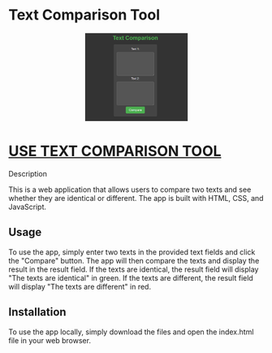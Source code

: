 # Text Comparison Tool
<p align=center><img src="screenshot.png" width="40%" height="40%"></p> 

<p align=center><h1><a href="https://filiprokita.github.io/Text-Comparison-Tool/">USE TEXT COMPARISON TOOL</a></h1></p

## Description
This is a web application that allows users to compare two texts and see whether they are identical or different. The app is built with HTML, CSS, and JavaScript.

## Usage
To use the app, simply enter two texts in the provided text fields and click the "Compare" button. The app will then compare the texts and display the result in the result field. If the texts are identical, the result field will display "The texts are identical" in green. If the texts are different, the result field will display "The texts are different" in red.

## Installation
To use the app locally, simply download the files and open the index.html file in your web browser.
